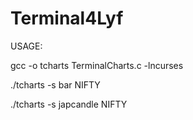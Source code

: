 # Terminal4Lyf

USAGE:

gcc -o tcharts TerminalCharts.c -lncurses

./tcharts -s bar NIFTY

./tcharts -s japcandle NIFTY
